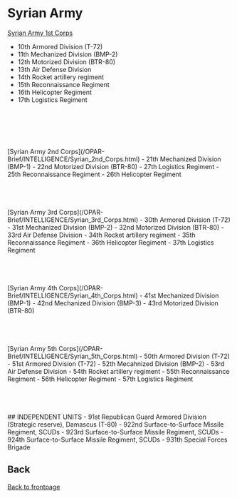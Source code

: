 # Syrian Army


[Syrian Army 1st Corps](/OPAR-Brief/INTELLIGENCE/Syrian_1st_Corps.html)
- 10th Armored Division (T-72)
- 11th Mechanized Division (BMP-2)
- 12th Motorized Division (BTR-80)
- 13th Air Defense Division
- 14th Rocket artillery regiment
- 15th Reconnaissance Regiment
- 16th Helicopter Regiment
- 17th Logistics Regiment
<br>
<br>
<br>
<br>
<br>
[Syrian Army 2nd Corps](/OPAR-Brief/INTELLIGENCE/Syrian_2nd_Corps.html) 
- 21th Mechanized Division (BMP-1)
- 22nd Motorized Division (BTR-80)
- 27th Logistics Regiment
- 25th Reconnaissance Regiment
- 26th Helicopter Regiment
<br>
<br>
<br>
<br>
<br>
[Syrian Army 3rd Corps](/OPAR-Brief/INTELLIGENCE/Syrian_3rd_Corps.html) 
- 30th Armored Division (T-72)
- 31st Mechanized Division (BMP-2)
- 32nd Motorized Division (BTR-80)
- 33rd Air Defense Division
- 34th Rocket artillery regiment
- 35th Reconnaissance Regiment
- 36th Helicopter Regiment
- 37th Logistics Regiment
<br>
<br>
<br>
<br>
<br>
[Syrian Army 4th Corps](/OPAR-Brief/INTELLIGENCE/Syrian_4th_Corps.html) 
- 41st Mechanized Division (BMP-1)
- 42nd Mechanized Division (BMP-3)
- 43rd Motorized Division (BTR-80)
<br>
<br>
<br>
<br>
<br>
[Syrian Army 5th Corps](/OPAR-Brief/INTELLIGENCE/Syrian_5th_Corps.html) 
- 50th Armored Division (T-72)
- 51st Armored Division (T-72)
- 52th Mecahnized Division (BMP-2)
- 53rd Air Defense Division
- 54th Rocket artillery regiment
- 55th Reconnaissance Regiment
- 56th Helicopter Regiment
- 57th Logistics Regiment
<br>
<br>
<br>
<br>
<br>
## INDEPENDENT UNITS
- 91st Republican Guard Armored Division (Strategic reserve), Damascus  (T-80)
- 922nd Surface-to-Surface Missile Regiment, SCUDs 
- 923rd Surface-to-Surface Missile Regiment, SCUDs  
- 924th Surface-to-Surface Missile Regiment, SCUDs  
- 931th Special Forces Brigade





## Back
[Back to frontpage](https://132nd-vwing.github.io/OPAR-Brief/)